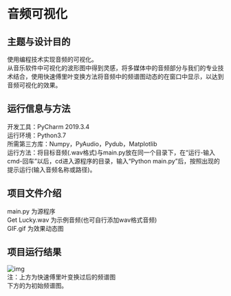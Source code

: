 音频可视化
==========

主题与设计目的
----------
使用编程技术实现音频的可视化。  
从音乐软件中可视化的波形图中得到灵感，将多媒体中的音频部分与我们的专业技术结合，使用快速傅里叶变换方法将音频中的频谱图动态的在窗口中显示，以达到音频可视化的效果。

运行信息与方法
----------
开发工具：PyCharm 2019.3.4  
运行环境：Python3.7  
所需第三方库：Numpy，PyAudio，Pydub，Matplotlib  
运行方法：将目标音频(.wav格式)与main.py放在同一个目录下，在“运行-输入cmd-回车”以后，cd进入源程序的目录，输入“Python main.py”后，按照出现的提示运行(输入音频名称或路径)。  

项目文件介绍
----------
main.py 为源程序  
Get Lucky.wav 为示例音频(也可自行添加wav格式音频)  
GIF.gif 为效果动态图

项目运行结果
----------
![img](GIF.gif)  
注：上方为快速傅里叶变换过后的频谱图  
    下方的为初始频谱图。
